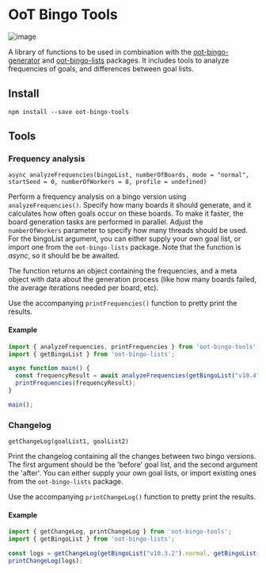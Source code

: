 # OoT Bingo Tools

![image](https://img.shields.io/npm/v/oot-bingo-tools)

A library of functions to be used in combination with
the [oot-bingo-generator](https://github.com/ootbingo/oot-bingo-generator)
and [oot-bingo-lists](https://github.com/ootbingo/oot-bingo-lists) packages. It includes tools to analyze frequencies of
goals, and differences between goal lists.

## Install

```
npm install --save oot-bingo-tools
```

## Tools

### Frequency analysis

`async analyzeFrequencies(bingoList, numberOfBoards, mode = "normal", startSeed = 0, numberOfWorkers = 8, profile = undefined)`

Perform a frequency analysis on a bingo version using `analyzeFrequencies()`.
Specify how many boards it should generate, and it calculates how often goals occur on these boards.
To make it faster, the board generation tasks are performed in parallel.
Adjust the `numberOfWorkers` parameter to specify how many threads should be used.
For the bingoList argument, you can either supply your own goal list, or import one from the `oot-bingo-lists`
package.
Note that the function is *async*, so it should be be awaited.

The function returns an object containing the frequencies, and a meta object with data about the generation
process (like how many boards failed, the average iterations needed per board, etc).

Use the accompanying `printFrequencies()` function to pretty print the results.

#### Example

```ts
import { analyzeFrequencies, printFrequencies } from 'oot-bingo-tools';
import { getBingoList } from 'oot-bingo-lists';

async function main() {
  const frequencyResult = await analyzeFrequencies(getBingoList("v10.4").normal, 1000, "normal");
  printFrequencies(frequencyResult);
}

main();
```

### Changelog

`getChangeLog(goalList1, goalList2)`

Print the changelog containing all the changes between two bingo versions.
The first argument should be the 'before' goal list, and the second argument the 'after'.
You can either supply your own goal lists, or import existing ones from the `oot-bingo-lists` package.

Use the accompanying `printChangeLog()` function to pretty print the results.

#### Example

```ts
import { getChangeLog, printChangeLog } from 'oot-bingo-tools';
import { getBingoList } from 'oot-bingo-lists';

const logs = getChangeLog(getBingoList("v10.3.2").normal, getBingoList("v10.4").normal);
printChangeLog(logs);
```